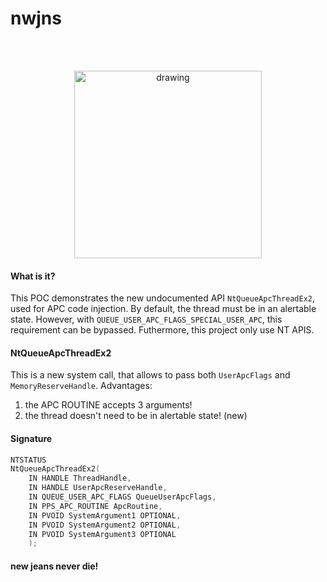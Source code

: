 # nwjns

<br>
<br>

<p align="center">
  <img src="https://i.pinimg.com/1200x/2f/f6/67/2ff66716b07c1411d16b987783687044.jpg" alt="drawing" width="300"/> 
</p>

#### What is it?

This POC demonstrates the new undocumented API `NtQueueApcThreadEx2`, used for APC code injection. By default, the thread must be in an alertable state. However, with `QUEUE_USER_APC_FLAGS_SPECIAL_USER_APC`, this requirement can be bypassed. Futhermore, this project only use NT APIS.

#### NtQueueApcThreadEx2

This is a new system call, that allows to pass both `UserApcFlags` and `MemoryReserveHandle`. Advantages:

1. the APC ROUTINE accepts 3 arguments!
2. the thread doesn't need to be in alertable state! (new)


#### Signature

```c
NTSTATUS
NtQueueApcThreadEx2(
    IN HANDLE ThreadHandle,
    IN HANDLE UserApcReserveHandle,
    IN QUEUE_USER_APC_FLAGS QueueUserApcFlags,
    IN PPS_APC_ROUTINE ApcRoutine,
    IN PVOID SystemArgument1 OPTIONAL,
    IN PVOID SystemArgument2 OPTIONAL,
    IN PVOID SystemArgument3 OPTIONAL
    );
```

#### new jeans never die!
